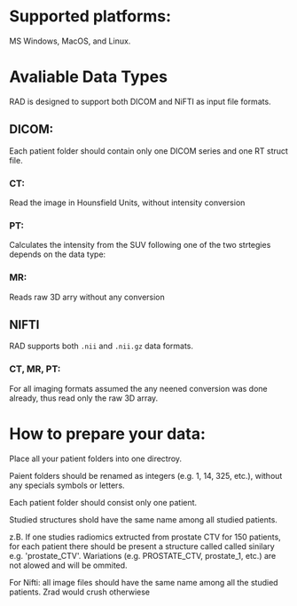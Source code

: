 # Supported platforms: 

MS Windows, MacOS, and Linux.

# Avaliable Data Types

RAD is designed to support both DICOM and NiFTI as input file formats.

## DICOM: 

Each patient folder should contain only one DICOM series and one RT struct file.

### CT:

Read the image in Hounsfield Units, without intensity conversion 

### PT: 

Calculates the intensity from the SUV following one of the two strtegies depends on the data type:

### MR:

Reads raw 3D arry without any conversion

## NIFTI

RAD supports both `.nii` and `.nii.gz` data formats.

### CT, MR, PT:

For all imaging formats assumed the any neened conversion was done already, thus read only the raw 3D array.

# How to prepare your data:

Place all your patient folders into one directroy. 

Paient folders should be renamed as integers (e.g. 1, 14, 325, etc.), without any specials symbols or letters. 

Each patient folder should consist only one patient.

Studied structures shold have the same name among all studied patients. 

z.B. If one studies radiomics extructed from prostate CTV for 150 patients, for each patient there should be present a structure called called sinilary e.g. 'prostate_CTV'. Wariations (e.g. PROSTATE_CTV, prostate_1, etc.) are not alowed and will be ommited.


For Nifti: all image files should have the same name among all the studied patients. Zrad would crush otherwiese 
